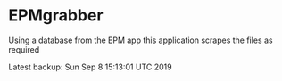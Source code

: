 # EPMgrabber
Using a database from the EPM app this application scrapes the files as required


Latest backup: Sun Sep 8 15:13:01 UTC 2019
